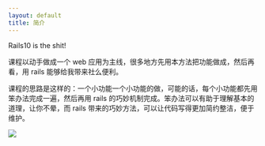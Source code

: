 ```yaml
---
layout: default
title: 简介
---
```


Rails10 is the shit!

课程以动手做成一个 web 应用为主线，很多地方先用本方法把功能做成，然后再看，用 rails 能够给我带来社么便利。

课程的思路是这样的：一个小功能一个小功能的做，可能的话，每个小功能都先用笨办法完成一遍，然后再用 rails 的巧妙机制完成。笨办法可以有助于理解基本的道理，让你不晕，而 rails 带来的巧妙方法，可以让代码写得更加简约整洁，便于维护。

<!-- 先用静态页面实现一个小东西，然后用 helper layout 这些概念来优化代码 -->
<!-- 先写 html 的 form 然后再用 form_for -->

![](http://media.happycasts.net/pic/rails10/vagrant.png)


